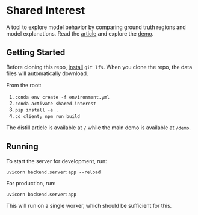 # Shared Interest
A tool to explore model behavior by comparing ground truth regions and model explanations.
Read the [article](http://shared-interest.csail.mit.edu:8000) and explore the [demo](http://shared-interest.csail.mit.edu:8000/demo).

## Getting Started

Before cloning this repo, [install](https://docs.github.com/en/free-pro-team@latest/github/managing-large-files/installing-git-large-file-storage) `git lfs`. When you clone the repo, the data files will automatically download. 

From the root:

1. `conda env create -f environment.yml`
2. `conda activate shared-interest`
3. `pip install -e .`
2. `cd client; npm run build`

The distill article is available at `/` while the main demo is available at `/demo`.

## Running
To start the server for development, run:

`uvicorn backend.server:app --reload`

For production, run:

`uvicorn backend.server:app`

This will run on a single worker, which should be sufficient for this.

